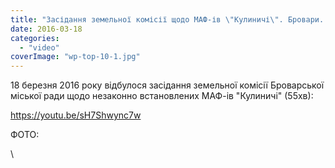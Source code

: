 ```yaml
---
title: "Засідання земельної комісії щодо МАФ-ів \"Кулиничі\". Бровари. 18 березня 2016 року"
date: 2016-03-18
categories: 
  - "video"
coverImage: "wp-top-10-1.jpg"
---
```


18 березня 2016 року відбулося засідання земельної комісії Броварської міської ради щодо незаконно встановлених МАФ-ів "Кулиничі" (55хв):<!--more-->

https://youtu.be/sH7Shwync7w

ФОТО:

\
